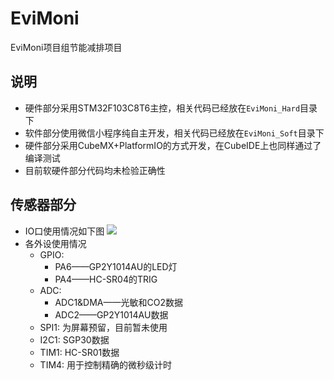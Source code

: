 # EviMoni
EviMoni项目组节能减排项目
## 说明
* 硬件部分采用STM32F103C8T6主控，相关代码已经放在`EviMoni_Hard`目录下
* 软件部分使用微信小程序纯自主开发，相关代码已经放在`EviMoni_Soft`目录下
* 硬件部分采用CubeMX+PlatformIO的方式开发，在CubeIDE上也同样通过了编译测试
* 目前软硬件部分代码均未检验正确性
## 传感器部分
* IO口使用情况如下图
![](https://cdn.jsdelivr.net/gh/SuperbRa1n/ImageLib/io.png)
* 各外设使用情况
  * GPIO: 
    * PA6——GP2Y1014AU的LED灯
    * PA4——HC-SR04的TRIG
  * ADC:
    * ADC1&DMA——光敏和CO2数据
    * ADC2——GP2Y1014AU数据
  * SPI1:
    为屏幕预留，目前暂未使用
  * I2C1:
    SGP30数据
  * TIM1:
    HC-SR01数据
  * TIM4:
    用于控制精确的微秒级计时
